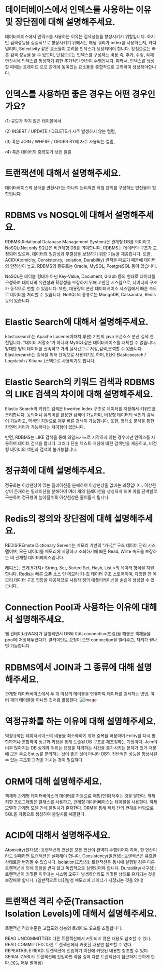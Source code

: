# 데이터베이스에서 인덱스를 사용하는 이유 및 장단점에 대해 설명해주세요.
데이터베이스에서 인덱스를 사용하는 이유는 검색성능을 향상시키기 위함입니다.
하지만 검색성능을 실질적으로 향상시키기 위해서는 해당 쿼리가 index를 사용하는지, 카디널리티, Selectivity 같은 요소들이 고려된 인덱스가 생성되어야 합니다.
장점으로는 빠른 검색 성능을 들 수 있으며, 단점으로는 인덱스를 구성하는 비용 즉, 추가, 수정, 삭제 연산시에 인덱스를 형성하기 위한 추가적인 연산이 수행됩니다.
따라서, 인덱스를 생성할 때에는 트레이드 오프 관계에 놓여있는 요소들을 종합적으로 고려하여 생성해야합니다.

# 인덱스를 사용하면 좋은 경우는 어떤 경우인가요?
(1) 규모가 작지 않은 테이블에서

(2) INSERT / UPDATE / DELETE가 자주 발생하지 않는 컬럼,

(3) 혹은 JOIN / WHERE / ORDER BY에 자주 사용되는 컬럼,

(4) 혹은 데이터의 중복도가 낮은 컬럼

# 트랜잭션에 대해서 설명해주세요.
데이터베이스의 상태를 변환시키는 하나의 논리적인 작업 단위를 구성하는 연산들의 집합입니다.

# RDBMS vs NOSQL에 대해서 설명해주세요.
RDBMS(Relational Database Management System)은 관계형 DB를 의미하고, NoSQL(Not only SQL)은 비관계형 DB를 의미합니다.
RDBMS는 데이터의 구조가 고정되어 있으며, 데이터의 일관성과 무결성을 보장하기 위한 기능을 제공합니다. 
또한, ACID(Atomicity, Consistency, Isolation, Durability) 원칙을 따르기 때문에 데이터의 안정성이 높고, RDBMS의 종류로는 Oracle, MySQL, PostgreSQL 등이 있습니다.

NoSQL은 테이블 형태가 아닌 Key-Value, Document, Graph 등의 형태로 데이터를 구성하며 데이터의 유연성과 확장성을 보장하기 위해 고안된 시스템으로, 데이터의 구조가 동적으로 변할 수 있습니다. 
또한, 대용량의 분산 데이터베이스 시스템에서 빠른 속도로 데이터를 처리할 수 있습니다. NoSQL의 종류로는 MongoDB, Cassandra, Redis 등이 있습니다.

# Elastic Search에 대해서 설명해주세요.
Elasticsearch는 Apache Lucene(아파치 루씬) 기반의 java 오픈소스 분산 검색 엔진입니다.
"데이터 저장소"가 아니라 MySQL같은 데이터베이스를 대체할 수 없습니다.
방대한 양의 데이터를 신속하고 거의 실시간으로 저장,검색,분석할 수 있습니다.
Elasticsearch는 검색을 위해 단독으로 사용되기도 하며,  ELK( Elasticsearch / Logstatsh / Kibana )스택으로 사용되기도 합니다.

# Elastic Search의 키워드 검색과 RDBMS의 LIKE 검색의 차이에 대해 설명해주세요.
Elastic Search의 키워드 검색은 Inverted Index 구조로 데이터를 저장해서 키워드를 분리합니다. 동의어나 유의어를 활용한 검색이 가능하며, 비정형 데이터의 색인과 검색이 가능하고, 역색인 지원으로 매우 빠른 검색이 가능합니다. 또한, 형태소 분석을 통한 자연어 처리가 가능하다는 차이점이 있습니다.

반면, RDBMS는 LIKE 검색을 통해 와일드카드로 시작하지 않는 경우에만 인덱스를 사용하여 데이터 검색을 합니다. 그러나 단순 텍스트 매칭에 대한 검색만을 제공하고, 비정형 데이터의 색인과 검색이 불가능합니다.

# 정규화에 대해 설명해주세요.
정규화는 이상현상이 있는 릴레이션을 분해하여 이상현상을 없애는 과정입니다. 이상현상이 존재하는 릴레이션을 분해하여 여러 개의 릴레이션을 생성하게 되며 이를 단계별로 구분하여 정규형이 높아질수록 이상현상은 줄어들게 됩니다.

# Redis의 정의와 장단점에 대해 설명해주세요.
REDIS(REmote Dictionary Server)는 메모리 기반의 “키-값” 구조 데이터 관리 시스템이며,
모든 데이터를 메모리에 저장하고 조회하기에 빠른 Read, Write 속도를 보장하는 비 관계형 데이터베이스입니다.

레디스는 크게 5가지< String, Set, Sorted Set, Hash, List >의 데이터 형식을 지원합니다.
Redis는 빠른 오픈 소스 인 메모리 키-값 데이터 구조 스토어이며, 다양한 인 메모리 데이터 구조 집합을 제공하므로 사용자 정의 애플리케이션을 손쉽게 생성할 수 있습니다.

# Connection Pool과 사용하는 이유에 대해서 설명해주세요.
웹 컨테이너(WAS)가 실행되면서 DB와 미리 connection(연결)을 해놓은 객체들을 pool에 저장해두었다가.
클라이언트 요청이 오면 connection을 빌려주고, 처리가 끝나면 가능합니다.

# RDBMS에서 JOIN과 그 종류에 대해 설명해주세요.
관계형 데이터베이스에서 두 개 이상의 테이블을 연결하여 데이터를 검색하는 방법. 여러 개의 테이블을 하나인 것처럼 활용한다.
![image](https://user-images.githubusercontent.com/67897318/236991862-3507b67e-ca8f-425b-b9b4-68176bdd80c8.png)

# 역정규화를 하는 이유에 대해 설명해주세요.
역정규화는 데이터베이스의 비용을 최소화하기 위해 중복을 허용하며 Entity를 다시 통합하거나 분할하여 정규화 과정을 통해 도출된 DB 구조를 재조정하는 과정이다.
Join이 너무 많아지는 DB 설계와 쿼리는 요청을 처리하는 시간을 증가시키는 문제가 있기 때문에 모든 주요 Entity를 분리하는 것이 좋은 것이 아니라 DB의 전반적인 성능을 향상시킬 수 있는 구조화 과정을 거치는 것이 필요하다.

# ORM에 대해 설명해주세요.
객체와 관계형 데이터베이스의 데이터를 자동으로 매핑(연결)해주는 것을 말한다.
객체 지향 프로그래밍은 클래스를 사용하고, 관계형 데이터베이스는 테이블을 사용한다.
객체 모델과 관계형 모델 간에 불일치가 존재한다.
ORM을 통해 객체 간의 관계를 바탕으로 SQL을 자동으로 생성하여 불일치를 해결한다.

# ACID에 대해서 설명해주세요.
Atomicity(원자성): 트랜잭션의 연산은 모든 연산이 완벽히 수행되어야 하며, 한 연산이라도 실패하면 트랜잭션은 실패해야 합니다.
Consistency(일관성): 트랜잭션은 유효한 상태로만 변경될 수 있습니다.
Isolation(고립성): 트랜잭션은 동시에 실행될 경우 다른 트랜잭션에 의해 영향을 받지 않고 독립적으로 실행되어야 합니다.
Durability(내구성): 트랜잭션이 커밋된 이후에는 시스템 오류가 발생하더라도 커밋된 상태로 유지되는 것을 보장해야 합니다. (일반적으로 비휘발성 메모리에 데이터가 저장되는 것을 의미)

# 트랜잭션 격리 수준(Transaction Isolation Levels)에 대해서 설명해주세요.
트랜잭션 격리수준은 고립도와 성능의 트레이드 오프를 조절합니다.

READ UNCOMMITTED: 다른 트랜잭션에서 커밋되지 않은 내용도 참조할 수 있다.
READ COMMITTED: 다른 트랜잭션에서 커밋된 내용만 참조할 수 있다.
REPEATABLE READ: 트랜잭션에 진입하기 이전에 커밋된 내용만 참조할 수 있다.
SERIALIZABLE: 트랜잭션에 진입하면 락을 걸어 다른 트랜잭션이 접근하지 못하게 한다.(성능 매우 떨어짐)
